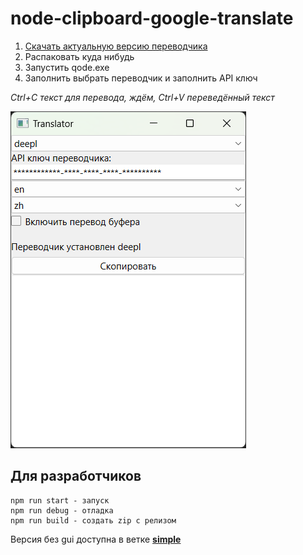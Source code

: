 # node-clipboard-google-translate
1. [Скачать актуальную версию переводчика](https://raw.githubusercontent.com/william-aqn/node-clipboard-google-translate/gui/release/clipboard-google-translate_1.0.1.zip)
2. Распаковать куда нибудь
3. Запустить qode.exe
4. Заполнить выбрать переводчик и заполнить API ключ

*Ctrl+C текст для перевода, ждём, Ctrl+V переведённый текст*

![screen](/assets/main.png)

## Для разработчиков
```
npm run start - запуск
npm run debug - отладка
npm run build - создать zip с релизом
```

Версия без gui доступна в ветке **[simple](https://github.com/william-aqn/node-clipboard-google-translate/tree/simple)**